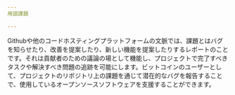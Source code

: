 ```yaml
---
用語課題

---
```

Githubや他のコードホスティングプラットフォームの文脈では、課題とはバグを知らせたり、改善を提案したり、新しい機能を提案したりするレポートのことです。それは貢献者のための議論の場として機能し、プロジェクトで完了すべきタスクや解決すべき問題の追跡を可能にします。ビットコインのユーザーとして、プロジェクトのリポジトリ上の課題を通じて潜在的なバグを報告することで、使用しているオープンソースソフトウェアを支援することができます。